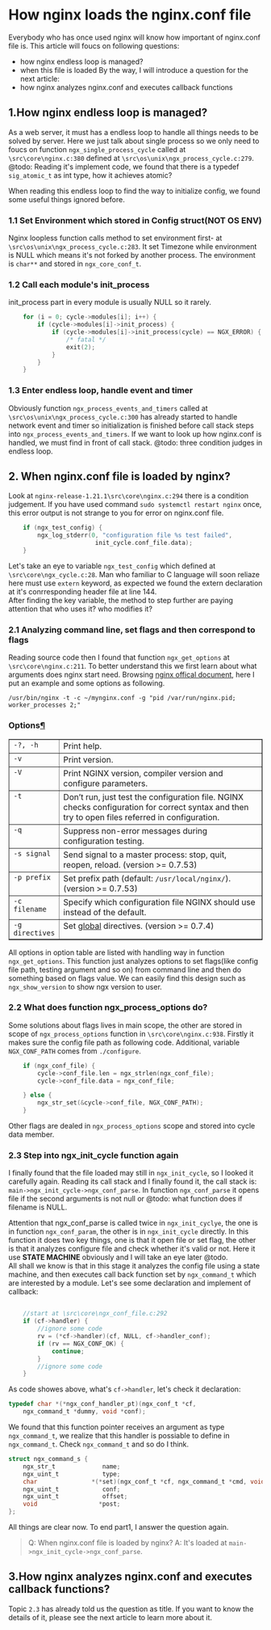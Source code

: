 # How nginx loads the nginx.conf file
Everybody who has once used nginx will know how important of nginx.conf file is. This article will foucs on following questions:  
- how nginx endless loop is managed?
- when this file is loaded
By the way, I will introduce a question for the next article:  
- how nginx analyzes nginx.conf and executes callback functions  


## 1.How nginx endless loop is managed?
As a web server, it must has a endless loop to handle all things needs to be solved by server. Here we just talk about single process so we only need to foucs on function `ngx_single_process_cycle` called at `\src\core\nginx.c:380` defined at `\src\os\unix\ngx_process_cycle.c:279`.  
@todo: Reading it's implement code, we found that there is a typedef `sig_atomic_t` as int type, how it achieves atomic?  

When reading this endless loop to find the way to initialize config, we found some useful things ignored before.  

### 1.1 Set Environment which stored in Config struct(NOT OS ENV)
Nginx loopless function calls method to set environment first- at `\src\os\unix\ngx_process_cycle.c:283`. It set Timezone while environment is NULL which means it's not forked by another process. The environment is `char**` and stored in `ngx_core_conf_t`.  

### 1.2 Call each module's init_process
init_process part in every module is usually NULL so it rarely.
```c
    for (i = 0; cycle->modules[i]; i++) {
        if (cycle->modules[i]->init_process) {
            if (cycle->modules[i]->init_process(cycle) == NGX_ERROR) {
                /* fatal */
                exit(2);
            }
        }
    }
```
### 1.3 Enter endless loop, handle event and timer
Obviously function `ngx_process_events_and_timers` called at `\src\os\unix\ngx_process_cycle.c:300` has already started to handle network event and timer so initialization is finished before call stack steps into `ngx_process_events_and_timers`. If we want to look up how nginx.conf is handled, we must find in front of call stack.
@todo: three condition judges in endless loop.

## 2. When nginx.conf file is loaded by nginx?
Look at `nginx-release-1.21.1\src\core\nginx.c:294` there is a condition judgement. If you have used command `sudo systemctl restart nginx` once, this error output is not strange to you for error on nginx.conf file.  
```c
    if (ngx_test_config) {
        ngx_log_stderr(0, "configuration file %s test failed",
                        init_cycle.conf_file.data);
    }
```
Let's take an eye to variable `ngx_test_config` which defined at `\src\core\ngx_cycle.c:28`. Man who familiar to C language will soon reliaze here must use `extern` keyword, as expected we found the extern declaration at it's conrresponding header file at line 144.  
After finding the key variable, the method to step further are paying attention that who uses it? who modifies it?  

### 2.1 Analyzing command line, set flags and then correspond to flags 
Reading source code then I found that function `ngx_get_options` at `\src\core\nginx.c:211`. To better understand this we first learn about what arguments does nginx start need. Browsing [nginx offical document](https://www.nginx.com/resources/wiki/start/topics/tutorials/commandline/), here I put an example and some options as following.  
```shell
/usr/bin/nginx -t -c ~/mynginx.conf -g "pid /var/run/nginx.pid; worker_processes 2;"
```

<div class="section" id="options">
<h3>Options<a class="headerlink" href="#options" title="Permalink to this headline">¶</a></h3>
<table border="1" class="docutils">
<colgroup>
<col width="15%">
<col width="85%">
</colgroup>
<tbody valign="top">
<tr class="row-odd"><td><code class="docutils literal"><span class="pre">-?,</span> <span class="pre">-h</span></code></td>
<td>Print help.</td>
</tr>
<tr class="row-even"><td><code class="docutils literal"><span class="pre">-v</span></code></td>
<td>Print version.</td>
</tr>
<tr class="row-odd"><td><code class="docutils literal"><span class="pre">-V</span></code></td>
<td>Print NGINX version, compiler version and configure parameters.</td>
</tr>
<tr class="row-even"><td><code class="docutils literal"><span class="pre">-t</span></code></td>
<td>Don’t run, just test the configuration file.
NGINX checks configuration for correct syntax and then try to open files referred in configuration.</td>
</tr>
<tr class="row-odd"><td><code class="docutils literal"><span class="pre">-q</span></code></td>
<td>Suppress non-error messages during configuration testing.</td>
</tr>
<tr class="row-even"><td><code class="docutils literal"><span class="pre">-s</span> <span class="pre">signal</span></code></td>
<td>Send signal to a master process: stop, quit, reopen, reload. (version &gt;= 0.7.53)</td>
</tr>
<tr class="row-odd"><td><code class="docutils literal"><span class="pre">-p</span> <span class="pre">prefix</span></code></td>
<td>Set prefix path (default: <code class="docutils literal"><span class="pre">/usr/local/nginx/</span></code>). (version &gt;= 0.7.53)</td>
</tr>
<tr class="row-even"><td><code class="docutils literal"><span class="pre">-c</span> <span class="pre">filename</span></code></td>
<td>Specify which configuration file NGINX should use instead of the default.</td>
</tr>
<tr class="row-odd"><td><code class="docutils literal"><span class="pre">-g</span> <span class="pre">directives</span></code></td>
<td>Set <a class="reference external" href="https://nginx.org/en/docs/http/ngx_http_core_module.html">global</a> directives. (version &gt;= 0.7.4)</td>
</tr>
</tbody>
</table>
</div>

All options in option table are listed with handling way in function `ngx_get_options`. This function just analyzes options to set flags(like config file path, testing argument and so on) from command line and then do something based on flags value.  We can easily find this design such as `ngx_show_version` to show ngx version to user.  

### 2.2 What does function ngx_process_options do?
Some solutions about flags lives in main scope, the other are stored in scope of `ngx_process_options` function in `\src\core\nginx.c:938`. Firstly it makes sure the config file path as following code. Additional, variable `NGX_CONF_PATH` comes from `./configure`.
```c
    if (ngx_conf_file) {
        cycle->conf_file.len = ngx_strlen(ngx_conf_file);
        cycle->conf_file.data = ngx_conf_file;

    } else {
        ngx_str_set(&cycle->conf_file, NGX_CONF_PATH);
    }
```
Other flags are dealed in `ngx_process_options` scope and stored into cycle data member.  

### 2.3 Step into ngx_init_cycle function again
I finally found that the file loaded may still in `ngx_init_cycle`, so I looked it carefully again. Reading its call stack and I finally found it, the call stack is: `main->ngx_init_cycle->ngx_conf_parse`. In function `ngx_conf_parse` it opens file if the second arguments is not null or @todo: what function does if filename is NULL.  

Attention that ngx_conf_parse is called twice in `ngx_init_cyclye`, the one is in function `ngx_conf_param`, the other is in `ngx_init_cycle` directly. In this function it does two key things, one is that it open file or set flag, the other is that it analyzes configure file and check whether it's valid or not. Here it use **STATE MACHINE** obviously and I will take an eye later @todo.  
All shall we know is that in this stage it analyzes the config file using a state machine, and then executes call back function set by `ngx_command_t` which are interested by a module. Let's see some declaration and implement of callback:  
```c

    //start at \src\core\ngx_conf_file.c:292
    if (cf->handler) {
        //ignore some code
        rv = (*cf->handler)(cf, NULL, cf->handler_conf);
        if (rv == NGX_CONF_OK) {
            continue;
        }
        //ignore some code
    }
```
As code showes above, what's `cf->handler`, let's check it declaration:
```c
typedef char *(*ngx_conf_handler_pt)(ngx_conf_t *cf,
    ngx_command_t *dummy, void *conf);
``` 
We found that this function pointer receives an argument as type `ngx_command_t`, we realize that this handler is possiable to define in `ngx_command_t`. Check `ngx_command_t` and so do I think.
```c
struct ngx_command_s {
    ngx_str_t             name;
    ngx_uint_t            type;
    char               *(*set)(ngx_conf_t *cf, ngx_command_t *cmd, void *conf);
    ngx_uint_t            conf;
    ngx_uint_t            offset;
    void                 *post;
};
```
All things are clear now. To end part1, I answer the question again.  
> Q: When nginx.conf file is loaded by nginx?
> A: It's loaded at `main->ngx_init_cycle->ngx_conf_parse`.  

## 3.How nginx analyzes nginx.conf and executes callback functions?  
Topic `2.3` has already told us the question as title. If you want to know the details of it, please see the next article to learn more about it.  
  

